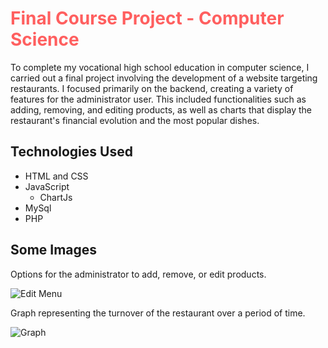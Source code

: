 
# **<span style="color:#FF5F5F">Final Course Project - Computer Science</span>**

To complete my vocational high school education in computer science, I carried out a final project involving the development of a website targeting restaurants. I focused primarily on the backend, creating a variety of features for the administrator user. This included functionalities such as adding, removing, and editing products, as well as charts that display the restaurant's financial evolution and the most popular dishes.

## Technologies Used

- HTML and CSS
- JavaScript
    - ChartJs 
- MySql
- PHP

## Some Images
Options for the administrator to add, remove, or edit products.

![Edit Menu](../PAP/Imagens/EditarCardapio.png)

Graph representing the turnover of the restaurant over a period of time.

![Graph](../PAP/Imagens/graficoFaturacao.png)